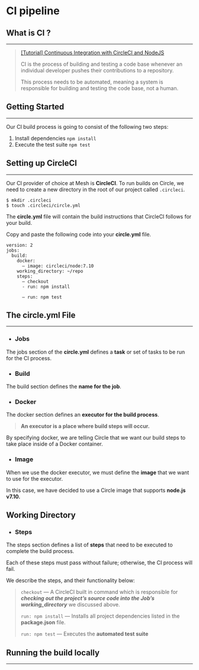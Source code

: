# CI pipeline

## What is CI ?

---

> [[Tutorial] Continuous Integration with CircleCI and NodeJS](https://medium.com/meshstudio/continuous-integration-with-circleci-and-nodejs-44c3cf0074a0)
> 
> CI is the process of building and testing a code base whenever an individual developer pushes their contributions to a repository. 
> 
> This process needs to be automated, meaning a system is responsible for building and testing the code base, not a human.

## Getting Started

--- 

Our CI build process is going to consist of the following two steps:

1. Install dependencies ``npm install``
2. Execute the test suite ``npm test``

## Setting up CircleCI

---

Our CI provider of choice at Mesh is **CircleCI**. To run builds on Circle, we need to create a new directory in the root of our project called ``.circleci``.

```
$ mkdir .circleci
$ touch .circleci/circle.yml
```

The **circle.yml** file will contain the build instructions that CircleCI follows for your build.

Copy and paste the following code into your **circle.yml** file.
```
version: 2
jobs:
  build:
    docker:
      — image: circleci/node:7.10
    working_directory: ~/repo
    steps:
      — checkout
      - run: npm install
 
      — run: npm test
```

## The circle.yml File

---

- ### **Jobs**

The jobs section of the **circle.yml** defines a **task** or set of tasks to be run for the CI process.

- ### **Build**

The build section defines the **name for the job**.

- ### **Docker**

The docker section defines an **executor for the build process**.

> **An executor is a place where build steps will occur.**

By specifying docker, we are telling Circle that we want our build steps to take place inside of a Docker container.

- ### **Image**

When we use the docker executor, we must define the **image** that we want to use for the executor.

In this case, we have decided to use a Circle image that supports **node.js v7.10.**

## **Working Directory**

- ### **Steps**

The steps section defines a list of **steps** that need to be executed to complete the build process.

Each of these steps must pass without failure; otherwise, the CI process will fail.

We describe the steps, and their functionality below:
>
> ``checkout`` — A CircleCI built in command which is responsible for ***checking out the project’s source code into the Job’s working_directory*** we discussed above.
>
> ``run: npm install`` — Installs all project dependencies listed in the **package.json** file.
>
> ``run: npm test`` — Executes the **automated test suite**

## Running the build locally

---


